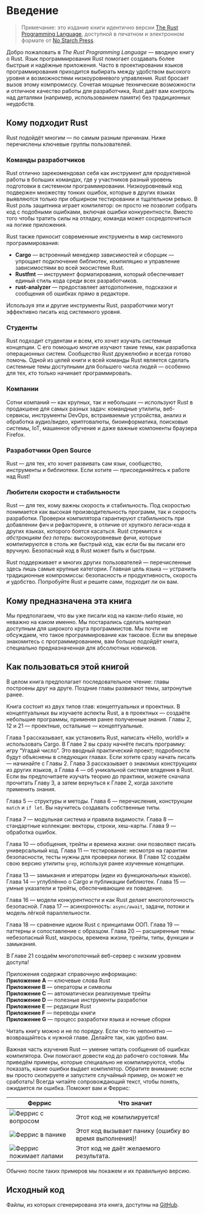 # Введение

> Примечание: это издание книги идентично версии [The Rust Programming Language][nsprust], доступной в печатном и электронном формате от [No Starch Press][nsp].

[nsprust]: https://nostarch.com/rust-programming-language-2nd-edition  
[nsp]: https://nostarch.com/

Добро пожаловать в _The Rust Programming Language_ — вводную книгу о Rust. Язык программирования Rust помогает создавать более быстрые и надёжные приложения. Часто в проектировании языков программирования приходится выбирать между удобством высокого уровня и возможностями низкоуровневого управления. Rust бросает вызов этому компромиссу. Сочетая мощные технические возможности и отличное качество работы для разработчика, Rust даёт вам контроль над деталями (например, использованием памяти) без традиционных неудобств.

## Кому подходит Rust

Rust подойдёт многим — по самым разным причинам. Ниже перечислены ключевые группы пользователей.

### Команды разработчиков

Rust отлично зарекомендовал себя как инструмент для продуктивной работы в больших командах, где у участников разный уровень подготовки в системном программировании. Низкоуровневый код подвержен множеству тонких ошибок, которые в других языках выявляются только при обширном тестировании и тщательном ревью. В Rust роль защитника играет компилятор: он просто не позволит собрать код с подобными ошибками, включая ошибки конкурентности. Вместо того чтобы тратить силы на отладку, команда может сосредоточиться на логике приложения.

Rust также приносит современные инструменты в мир системного программирования:

- **Cargo** — встроенный менеджер зависимостей и сборщик — упрощает подключение библиотек, компиляцию и управление зависимостями во всей экосистеме Rust.
- **Rustfmt** — инструмент форматирования, который обеспечивает единый стиль кода среди всех разработчиков.
- **rust-analyzer** — предоставляет автодополнение, подсказки и сообщения об ошибках прямо в редакторе.

Используя эти и другие инструменты Rust, разработчики могут эффективно писать код системного уровня.

### Студенты

Rust подходит студентам и всем, кто хочет изучать системные концепции. С его помощью многие изучают такие темы, как разработка операционных систем. Сообщество Rust дружелюбно и всегда готово помочь. Одной из целей книги и всей команды Rust является сделать системные темы доступными для большего числа людей — особенно для тех, кто только начинает программировать.

### Компании

Сотни компаний — как крупных, так и небольших — используют Rust в продакшене для самых разных задач: командные утилиты, веб-сервисы, инструменты DevOps, встраиваемые устройства, анализ и обработка аудио/видео, криптовалюты, биоинформатика, поисковые системы, IoT, машинное обучение и даже важные компоненты браузера Firefox.

### Разработчики Open Source

Rust — для тех, кто хочет развивать сам язык, сообщество, инструменты и библиотеки. Если хотите — присоединяйтесь к работе над Rust!

### Любители скорости и стабильности

Rust — для тех, кому важны скорость и стабильность. Под скоростью понимается как высокая производительность программ, так и скорость разработки. Проверки компилятора гарантируют стабильность при добавлении фич и рефакторинге, в отличие от хрупкого легаси-кода в других языках, которого боятся касаться. Rust стремится к _абстракциям без потерь_: высокоуровневые фичи, которые компилируются в столь же быстрый код, как если бы вы писали его вручную. Безопасный код в Rust может быть и быстрым.

Rust поддерживает и многих других пользователей — перечисленные здесь лишь самые крупные категории. Главная цель языка — устранить традиционные компромиссы: безопасность _и_ продуктивность, скорость _и_ удобство. Попробуйте Rust и решите сами, подходит ли он вам.

## Кому предназначена эта книга

Мы предполагаем, что вы уже писали код на каком-либо языке, но неважно на каком именно. Мы постарались сделать материал доступным для широкого круга программистов. Мы почти не обсуждаем, что такое программирование как таковое. Если вы впервые знакомитесь с программированием, вам больше подойдёт книга, специально предназначенная для абсолютных новичков.

## Как пользоваться этой книгой

В целом книга предполагает последовательное чтение: главы построены друг на друге. Поздние главы развивают темы, затронутые ранее.

Книга состоит из двух типов глав: концептуальных и проектных. В концептуальных вы изучаете аспекты Rust, а в проектных — создаёте небольшие программы, применяя ранее полученные знания. Главы 2, 12 и 21 — проектные, остальные — концептуальные.

Глава 1 рассказывает, как установить Rust, написать «Hello, world!» и использовать Cargo. В Главе 2 вы сразу начнёте писать программу: игру “Угадай число”. Это вводный практический проект; подробности будут объяснены в следующих главах. Если хотите сразу начать писать — начинайте с Главы 2. Глава 3 рассказывает о знакомых конструкциях из других языков, а Глава 4 — об уникальной системе владения в Rust. Если вы предпочитаете изучать теорию до практики, можете сначала прочитать Главу 3, а затем вернуться к Главе 2, когда захотите применить знания.

Глава 5 — структуры и методы. Глава 6 — перечисления, конструкции `match` и `if let`. Вы научитесь создавать собственные типы.

Глава 7 — модульная система и правила видимости. Глава 8 — стандартные коллекции: векторы, строки, хеш-карты. Глава 9 — обработка ошибок.

Глава 10 — обобщения, трейты и времена жизни: они позволяют писать универсальный код. Глава 11 — тестирование: несмотря на гарантии безопасности, тесты нужны для проверки логики. В Главе 12 создаём свою версию утилиты `grep`, используя ранее изученные концепции.

Глава 13 — замыкания и итераторы (идеи из функциональных языков). Глава 14 — углублённо о Cargo и публикации библиотек. Глава 15 — умные указатели и трейты, обеспечивающие их поведение.

Глава 16 — модели конкурентности и как Rust делает многопоточность безопасной. Глава 17 — асинхронность: `async/await`, задачи, потоки и модель лёгкой параллельности.

Глава 18 — сравнение идиом Rust с принципами ООП. Глава 19 — паттерны и сопоставление с образцом. Глава 20 — расширенные темы: небезопасный Rust, макросы, времена жизни, трейты, типы, функции и замыкания.

В Главе 21 создаём многопоточный веб-сервер с низким уровнем доступа!

Приложения содержат справочную информацию:  
**Приложение A** — ключевые слова Rust  
**Приложение B** — операторы и символы  
**Приложение C** — автоматически реализуемые трейты  
**Приложение D** — полезные инструменты разработки  
**Приложение E** — редакции Rust  
**Приложение F** — переводы книги  
**Приложение G** — процесс разработки языка и ночные сборки

Читать книгу можно и не по порядку. Если что-то непонятно — возвращайтесь к нужной главе. Делайте так, как удобно вам.

<span id="ferris"></span>

Важная часть изучения Rust — умение читать сообщения об ошибках компилятора. Они помогают довести код до рабочего состояния. Мы приведём примеры, которые специально не компилируются, чтобы показать, какие ошибки выдает компилятор. Обратите внимание: если вы просто скопируете и запустите случайный пример, он может не сработать! Всегда читайте сопровождающий текст, чтобы понять, ожидается ли ошибка. Поможет вам и Феррис:

| Феррис                                                                                                           | Что значит                                        |
| ---------------------------------------------------------------------------------------------------------------- | ------------------------------------------------ |
| <img src="img/ferris/does_not_compile.svg" class="ferris-explain" alt="Феррис с вопросом"/>                     | Этот код не компилируется!                        |
| <img src="img/ferris/panics.svg" class="ferris-explain" alt="Феррис в панике"/>                                 | Этот код вызывает панику (ошибку во время выполнения)! |
| <img src="img/ferris/not_desired_behavior.svg" class="ferris-explain" alt="Феррис пожимает лапами"/>            | Этот код не даёт желаемого результата.            |

Обычно после таких примеров мы покажем и их правильную версию.

## Исходный код

Файлы, из которых сгенерирована эта книга, доступны на [GitHub][book].

[book]: https://github.com/rust-lang/book/tree/main/src
